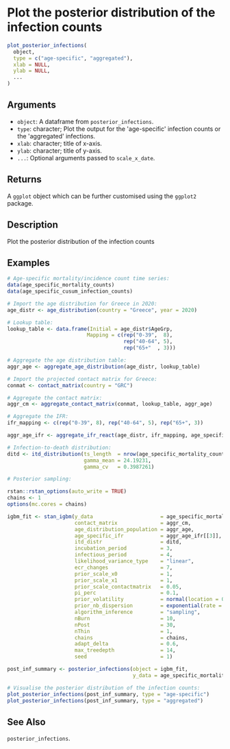 # Plot the posterior distribution of the infection counts

```r
plot_posterior_infections(
  object,
  type = c("age-specific", "aggregated"),
  xlab = NULL,
  ylab = NULL,
  ...
)
```

## Arguments

- `object`: A dataframe from `posterior_infections`.
- `type`: character; Plot the output for the 'age-specific' infection counts or the 'aggregated' infections.
- `xlab`: character; title of x-axis.
- `ylab`: character; title of y-axis.
- `...`: Optional arguments passed to `scale_x_date`.

## Returns

A `ggplot` object which can be further customised using the `ggplot2` package.

## Description

Plot the posterior distribution of the infection counts

## Examples

```r
# Age-specific mortality/incidence count time series:
data(age_specific_mortality_counts)
data(age_specific_cusum_infection_counts)

# Import the age distribution for Greece in 2020:
age_distr <- age_distribution(country = "Greece", year = 2020)

# Lookup table:
lookup_table <- data.frame(Initial = age_distr$AgeGrp,
                          Mapping = c(rep("0-39",  8),
                                      rep("40-64", 5),
                                      rep("65+"  , 3)))

# Aggregate the age distribution table:
aggr_age <- aggregate_age_distribution(age_distr, lookup_table)

# Import the projected contact matrix for Greece:
conmat <- contact_matrix(country = "GRC")

# Aggregate the contact matrix:
aggr_cm <- aggregate_contact_matrix(conmat, lookup_table, aggr_age)

# Aggregate the IFR:
ifr_mapping <- c(rep("0-39", 8), rep("40-64", 5), rep("65+", 3))

aggr_age_ifr <- aggregate_ifr_react(age_distr, ifr_mapping, age_specific_cusum_infection_counts)

# Infection-to-death distribution:
ditd <- itd_distribution(ts_length  = nrow(age_specific_mortality_counts),
                         gamma_mean = 24.19231,
                         gamma_cv   = 0.3987261)

# Posterior sampling:

rstan::rstan_options(auto_write = TRUE)
chains <- 1
options(mc.cores = chains)

igbm_fit <- stan_igbm(y_data                      = age_specific_mortality_counts,
                      contact_matrix              = aggr_cm,
                      age_distribution_population = aggr_age,
                      age_specific_ifr            = aggr_age_ifr[[3]],
                      itd_distr                   = ditd,
                      incubation_period           = 3,
                      infectious_period           = 4,
                      likelihood_variance_type    = "linear",
                      ecr_changes                 = 7,
                      prior_scale_x0              = 1,
                      prior_scale_x1              = 1,
                      prior_scale_contactmatrix   = 0.05,
                      pi_perc                     = 0.1,
                      prior_volatility            = normal(location = 0, scale = 1),
                      prior_nb_dispersion         = exponential(rate = 1/5),
                      algorithm_inference         = "sampling",
                      nBurn                       = 10,
                      nPost                       = 30,
                      nThin                       = 1,
                      chains                      = chains,
                      adapt_delta                 = 0.6,
                      max_treedepth               = 14,
                      seed                        = 1)

post_inf_summary <- posterior_infections(object = igbm_fit,
                                         y_data = age_specific_mortality_counts)

# Visualise the posterior distribution of the infection counts:
plot_posterior_infections(post_inf_summary, type = "age-specific")
plot_posterior_infections(post_inf_summary, type = "aggregated")
```

## See Also

`posterior_infections`.



